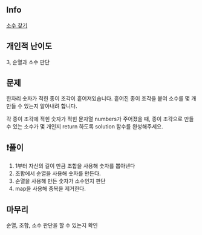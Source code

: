 ## Info
<a href="https://school.programmers.co.kr/learn/courses/30/lessons/42839" rel="nofollow">소수 찾기</a>

##  개인적 난이도
3, 순열과 소수 판단

##  문제 
한자리 숫자가 적힌 종이 조각이 흩어져있습니다. 흩어진 종이 조각을 붙여 소수를 몇 개 만들 수 있는지 알아내려 합니다.

각 종이 조각에 적힌 숫자가 적힌 문자열 numbers가 주어졌을 때, 종이 조각으로 만들 수 있는 소수가 몇 개인지 return 하도록 solution 함수를 완성해주세요.



## ❗풀이
1. 1부터 자신의 길이 만큼 조합을 사용해 숫자를 뽑아낸다
2. 조합에서 순열을 사용해 숫자를 만든다.
3. 순열을 사용해 만든 숫자가 소수인지 판단
4. map을 사용해 중복을 제거한다.

## 마무리
순열, 조합, 소수 판단을 할 수 있는지 확인